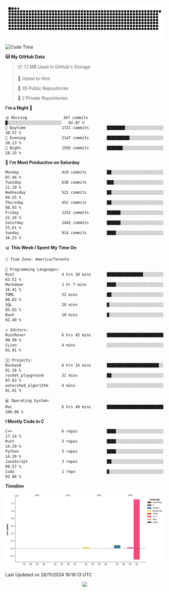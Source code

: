 <picture>
  <source media="(prefers-color-scheme: dark)" srcset="https://raw.githubusercontent.com/kkli08/kkli08/output/github-contribution-grid-snake-dark.svg">
  <source media="(prefers-color-scheme: light)" srcset="https://raw.githubusercontent.com/kkli08/kkli08/output/github-contribution-grid-snake.svg">
  <img alt="github contribution grid snake animation" src="https://raw.githubusercontent.com/kkli08/kkli08/output/github-contribution-grid-snake.svg">
</picture>


<!--START_SECTION:waka-->
![Code Time](http://img.shields.io/badge/Code%20Time-96%20hrs%2057%20mins-blue)

**🐱 My GitHub Data** 

> 📦 1.1 MB Used in GitHub's Storage 
 > 
> 💼 Opted to Hire
 > 
> 📜 35 Public Repositories 
 > 
> 🔑 2 Private Repositories 
 > 
**I'm a Night 🦉** 

```text
🌞 Morning                167 commits         █░░░░░░░░░░░░░░░░░░░░░░░░   02.97 % 
🌆 Daytime                1721 commits        ████████░░░░░░░░░░░░░░░░░   30.57 % 
🌃 Evening                2147 commits        ██████████░░░░░░░░░░░░░░░   38.13 % 
🌙 Night                  1595 commits        ███████░░░░░░░░░░░░░░░░░░   28.33 % 
```
📅 **I'm Most Productive on Saturday** 

```text
Monday                   419 commits         ██░░░░░░░░░░░░░░░░░░░░░░░   07.44 % 
Tuesday                  630 commits         ███░░░░░░░░░░░░░░░░░░░░░░   11.19 % 
Wednesday                521 commits         ██░░░░░░░░░░░░░░░░░░░░░░░   09.25 % 
Thursday                 452 commits         ██░░░░░░░░░░░░░░░░░░░░░░░   08.03 % 
Friday                   1252 commits        ██████░░░░░░░░░░░░░░░░░░░   22.24 % 
Saturday                 1442 commits        ██████░░░░░░░░░░░░░░░░░░░   25.61 % 
Sunday                   914 commits         ████░░░░░░░░░░░░░░░░░░░░░   16.23 % 
```


📊 **This Week I Spent My Time On** 

```text
🕑︎ Time Zone: America/Toronto

💬 Programming Languages: 
Rust                     4 hrs 20 mins       ████████████████░░░░░░░░░   63.52 % 
Markdown                 1 hr 7 mins         ████░░░░░░░░░░░░░░░░░░░░░   16.41 % 
TOML                     32 mins             ██░░░░░░░░░░░░░░░░░░░░░░░   08.03 % 
SQL                      20 mins             █░░░░░░░░░░░░░░░░░░░░░░░░   05.03 % 
Bash                     10 mins             █░░░░░░░░░░░░░░░░░░░░░░░░   02.49 % 

🔥 Editors: 
RustRover                6 hrs 45 mins       █████████████████████████   98.99 % 
CLion                    4 mins              ░░░░░░░░░░░░░░░░░░░░░░░░░   01.01 % 

🐱‍💻 Projects: 
Backend                  6 hrs 14 mins       ███████████████████████░░   91.36 % 
rocket_playground        31 mins             ██░░░░░░░░░░░░░░░░░░░░░░░   07.63 % 
watershed_algorithm      4 mins              ░░░░░░░░░░░░░░░░░░░░░░░░░   01.01 % 

💻 Operating System: 
Mac                      6 hrs 49 mins       █████████████████████████   100.00 % 
```

**I Mostly Code in C** 

```text
C++                      6 repos             ████░░░░░░░░░░░░░░░░░░░░░   17.14 % 
Rust                     5 repos             ████░░░░░░░░░░░░░░░░░░░░░   14.29 % 
Python                   5 repos             ████░░░░░░░░░░░░░░░░░░░░░   14.29 % 
JavaScript               3 repos             ██░░░░░░░░░░░░░░░░░░░░░░░   08.57 % 
Cuda                     1 repo              █░░░░░░░░░░░░░░░░░░░░░░░░   02.86 % 
```



**Timeline**

![Lines of Code chart](https://raw.githubusercontent.com/kkli08/kkli08/main/assets/bar_graph.png)


 Last Updated on 28/11/2024 19:18:13 UTC
<!--END_SECTION:waka-->


<div align="center">
    <img  src="https://github-readme-streak-stats.herokuapp.com/?user=kkli08&theme=cobalt" />
</div>

<br/>
<br/>
<br/>
